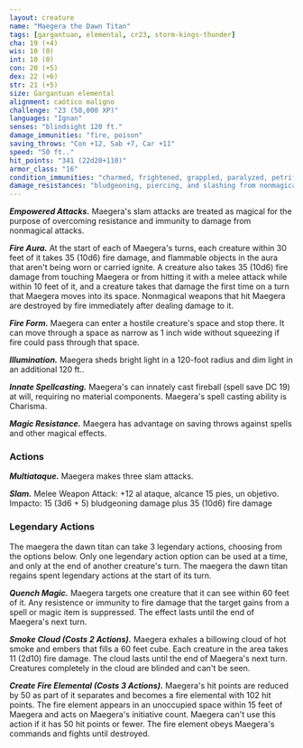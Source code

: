 ```yaml
---
layout: creature
name: "Maegera the Dawn Titan"
tags: [gargantuan, elemental, cr23, storm-kings-thunder]
cha: 19 (+4)
wis: 10 (0)
int: 10 (0)
con: 20 (+5)
dex: 22 (+6)
str: 21 (+5)
size: Gargantuan elemental
alignment: caótico maligno
challenge: "23 (50,000 XP)"
languages: "Ignan"
senses: "blindsight 120 ft."
damage_immunities: "fire, poison"
saving_throws: "Con +12, Sab +7, Car +11"
speed: "50 ft.."
hit_points: "341 (22d20+110)"
armor_class: "16"
condition_immunities: "charmed, frightened, grappled, paralyzed, petrified, poisoned, prone, restrained"
damage_resistances: "bludgeoning, piercing, and slashing from nonmagical weapons"
---
```


***Empowered Attacks.*** Maegera's slam attacks are treated as magical for the purpose of overcoming resistance and immunity to damage from nonmagical attacks.

***Fire Aura.*** At the start of each of Maegera's turns, each creature within 30 feet of it takes 35 (10d6) fire damage, and flammable objects in the aura that aren't being worn or carried ignite. A creature also takes 35 (10d6) fire damage from touching Maegera or from hitting it with a melee attack while within 10 feet of it, and a creature takes that damage the first time on a turn that Maegera moves into its space. Nonmagical weapons that hit Maegera are destroyed by fire immediately after dealing damage to it.

***Fire Form.*** Maegera can enter a hostile creature's space and stop there. It can move through a space as narrow as 1 inch wide without squeezing if fire could pass through that space.

***Illumination.*** Maegera sheds bright light in a 120-foot radius and dim light in an additional 120 ft..

***Innate Spellcasting.*** Maegera's can innately cast fireball (spell save DC 19) at will, requiring no material components. Maegera's spell casting ability is Charisma.

***Magic Resistance.*** Maegera has advantage on saving throws against spells and other magical effects.

### Actions

***Multiataque.*** Maegera makes three slam attacks.

***Slam.*** Melee Weapon Attack: +12 al ataque, alcance 15 pies, un objetivo. Impacto: 15 (3d6 + 5) bludgeoning damage plus 35 (10d6) fire damage

### Legendary Actions

The maegera the dawn titan can take 3 legendary actions, choosing from the options below. Only one legendary action option can be used at a time, and only at the end of another creature's turn. The maegera the dawn titan regains spent legendary actions at the start of its turn.

***Quench Magic.*** Maegera targets one creature that it can see within 60 feet of it. Any resistence or immunity to fire damage that the target gains from a spell or magic item is suppressed.  The effect lasts until the end of Maegera's next turn.

***Smoke Cloud (Costs 2 Actions).*** Maegera exhales a billowing cloud of hot smoke and embers that fills a 60 feet cube. Each creature in the area takes 11 (2d10) fire damage. The cloud lasts until the end of Maegera's next turn. Creatures completely in the cloud are blinded and can't be seen.

***Create Fire Elemental (Costs 3 Actions).*** Maegera's hit points are reduced by 50 as part of it separates and becomes a fire elemental with 102 hit points. The fire element appears in an unoccupied space within 15 feet of Maegera and acts on Maegera's initiative count. Maegera can't use this action if it has 50 hit points or fewer. The fire element obeys Maegera's commands and fights until destroyed.